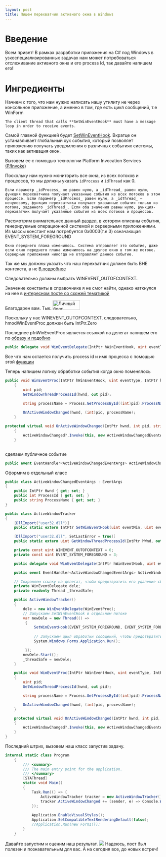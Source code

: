 ```yaml
---
layout: post
title: Пишем перехватчик активного окна в Windows
---
```

# Введение
Всем привет! В рамках разработки приложения на C# под Windows в узкоспециализированных задачах нам может потребоваться отслеживание активного окна и его process Id, так давайте напишем его!

# Ингредиенты
Начнем с того, что нам нужно написать нашу утилиту не через консольное приложение, а именно в том, где есть цикл сообщений, т.е WinForm

```
The client thread that calls **SetWinEventHook** must have a message loop in order to receive events.
```

Самой главной функцией будет [SetWinEventHook](https://learn.microsoft.com/ru-ru/windows/win32/api/winuser/nf-winuser-setwineventhook?redirectedfrom=MSDN).
Вкратце он устанавливает глобальный хук события, который позволяет приложению получать уведомления о различных событиях системы, таких как активация окон.

Вызовем ее с помощью технологии Platform Invocation Services [(P/Invoke)](https://learn.microsoft.com/ru-ru/dotnet/api/system.runtime.interopservices.dllimportattribute?view=net-8.0)

Поскольку нам нужно мониторить все окна, из всех потоков и процессов, то мы должны указать `idProcess` и `idThread` как 0.
```
Если параметр _idProcess_ не равен нулю, а _idThread_ равен нулю, функция перехватчика получает указанные события из всех потоков в этом процессе. Если параметр _idProcess_ равен нулю, а _idThread_ — ненулевому, функция перехватчика получает указанные события только из потока, заданного _idThread_. Если оба значения равны нулю, функция-перехватчик получает указанные события из всех потоков и процессов.
```
Рассмотрим внимательнее данный [раздел](https://learn.microsoft.com/en-us/windows/win32/winauto/event-constants), в котором описаны события, генерируемые операционной системой и серверными приложениями.
Из массы констант нам потребуется 0x0003(т.е 3) означающая EVENT_SYSTEM_FOREGROUND
```
Окно переднего плана изменилось. Система отправляет это событие, даже если окно переднего плана изменилось на другое окно в том же потоке. Серверные приложения никогда не отправляют данное событие.
```
Так же мы должны указать что наш перехватчик должен быть ВНЕ контекста, а не В,[подробнее](https://learn.microsoft.com/ru-ru/windows/win32/winauto/in-context-and-out-of-context-hook-functions)


Следовательно должны выбрать WINEVENT_OUTOFCONTEXT.

Значение константы в справочнике я не смог найти, однако наткнулся на нее в [интересном посте со схожей тематикой](https://www.manhunter.ru/assembler/1536_perehvat_i_obrabotka_izmeneniya_zagolovka_okna_drugogo_prilozheniya.html)

Благодарен вам.
Тык.
<a href="https://www.manhunter.ru" target="_blank"><img src="https://www.manhunter.ru/images/button.gif" alt="Личный блог ManHunter'а" title="Личный блог ManHunter'а" width="88" height="31" /></a>

Поскольку у нас WINEVENT_OUTOFCONTEXT, следовательно, hmodWinEventProc должен быть IntPtr.Zero

Последнее pfnWinEventProc является ссылкой на делегат
напишем его по [образу и подобию](https://learn.microsoft.com/ru-ru/windows/win32/api/winuser/nc-winuser-wineventproc)

```cs
public delegate void WinEventDelegate(IntPtr hWinEventHook, uint eventType, IntPtr hwnd, int idObject, int idChild, uint dwEventThread, uint dwmsEventTime);
```

Все что нам остается получить process id и имя процесса с помощью этой [функции](https://learn.microsoft.com/ru-ru/windows/win32/api/winuser/nf-winuser-getwindowthreadprocessid)

Теперь напишем логику обработки события когда окно поменялось

```cs
public void WinEventProc(IntPtr hWinEventHook, uint eventType, IntPtr hwnd, int idObject, int idChild, uint dwEventThread, uint dwmsEventTime)
    {
        uint pid;
        GetWindowThreadProcessId(hwnd, out pid);

        string processName = Process.GetProcessById((int)pid).ProcessName;

        OnActiveWindowChanged(hwnd, (int)pid, processName);
    }
    
protected virtual void OnActiveWindowChanged(IntPtr hwnd, int pid, string processName)
    {
        ActiveWindowChanged?.Invoke(this, new ActiveWindowChangedEventArgs { Hwnd = hwnd, ProcessId = pid, ProcessName = processName });
    }
    
```
сделаем публичное событие

```cs
public event EventHandler<ActiveWindowChangedEventArgs> ActiveWindowChanged;
```

Оформим в отдельный класс
```cs
public class ActiveWindowChangedEventArgs : EventArgs
{
    public IntPtr Hwnd { get; set; }
    public int ProcessId { get; set; }
    public string ProcessName { get; set; }
}

public class ActiveWindowTracker
{
    [DllImport("user32.dll")]
    public static extern IntPtr SetWinEventHook(uint eventMin, uint eventMax, IntPtr hmodWinEventProc, WinEventDelegate lpfnWinEventProc, uint idProcess, uint idThread, uint dwFlags);

    [DllImport("user32.dll", SetLastError = true)]
    public static extern uint GetWindowThreadProcessId(IntPtr hWnd, out uint lpdwProcessId);

    private const uint WINEVENT_OUTOFCONTEXT = 0;
    private const uint EVENT_SYSTEM_FOREGROUND = 3;

    public delegate void WinEventDelegate(IntPtr hWinEventHook, uint eventType, IntPtr hwnd, int idObject, int idChild, uint dwEventThread, uint dwmsEventTime);

    public event EventHandler<ActiveWindowChangedEventArgs> ActiveWindowChanged;

    // Сохраняем ссылку на делегат, чтобы предотвратить его удаление сборщиком мусора
    private WinEventDelegate dele;
    private readonly Thread _threadSafe;

    public ActiveWindowTracker()
    {
        dele = new WinEventDelegate(WinEventProc);
        // Запускаем SetWinEventHook в отдельном потоке
        var newDele = new Thread(() =>
         {
             SetWinEventHook(EVENT_SYSTEM_FOREGROUND, EVENT_SYSTEM_FOREGROUND, IntPtr.Zero, dele, 0, 0, WINEVENT_OUTOFCONTEXT);
             
             // Запускаем цикл обработки сообщений, чтобы предотвратить завершение потока
             System.Windows.Forms.Application.Run();

         });
        newDele.Start();
        _threadSafe = newDele;
    }

    public void WinEventProc(IntPtr hWinEventHook, uint eventType, IntPtr hwnd, int idObject, int idChild, uint dwEventThread, uint dwmsEventTime)
    {
        uint pid;
        GetWindowThreadProcessId(hwnd, out pid);

        string processName = Process.GetProcessById((int)pid).ProcessName;

        OnActiveWindowChanged(hwnd, (int)pid, processName);
    }

    protected virtual void OnActiveWindowChanged(IntPtr hwnd, int pid, string processName)
    {
        ActiveWindowChanged?.Invoke(this, new ActiveWindowChangedEventArgs { Hwnd = hwnd, ProcessId = pid, ProcessName = processName });
    }
}
```

Последний штрих, вызовем наш класс запустив задачу.
```cs
internal static class Program
    {
        /// <summary>
        /// The main entry point for the application.
        /// </summary>
        [STAThread]
        static void Main()
        {
            Task.Run(() => {
                ActiveWindowTracker tracker = new ActiveWindowTracker();
                tracker.ActiveWindowChanged += (sender, e) => Console.WriteLine($"Thread: {System.Threading.Thread.CurrentThread}Window activated: {e.Hwnd}, PID: {e.ProcessId}, Process Name: {e.ProcessName}");
            });
            
            Application.EnableVisualStyles();
            Application.SetCompatibleTextRenderingDefault(false);
            //Application.Run(new Form1());
        }
    }
```

Давайте запустим и оценим наш результат.
![](assets/2024-02-26-02-08-03.gif)
Надеюсь, пост был полезен и познавательным для вас.
А на сегодня все, до новых встреч!

